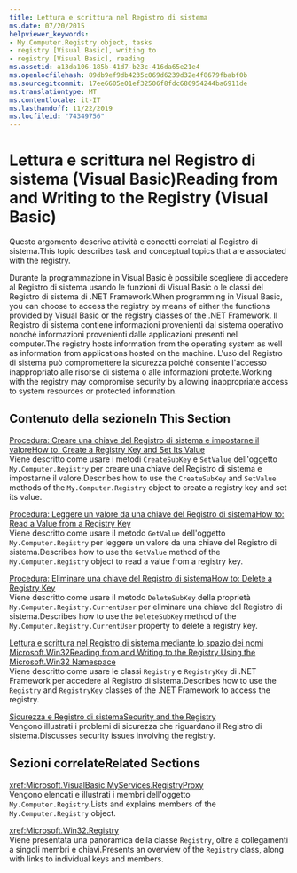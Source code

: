 ```yaml
---
title: Lettura e scrittura nel Registro di sistema
ms.date: 07/20/2015
helpviewer_keywords:
- My.Computer.Registry object, tasks
- registry [Visual Basic], writing to
- registry [Visual Basic], reading
ms.assetid: a13da106-185b-41d7-b23c-416da65e21e4
ms.openlocfilehash: 89db9ef9db4235c069d6239d32e4f8679fbabf0b
ms.sourcegitcommit: 17ee6605e01ef32506f8fdc686954244ba6911de
ms.translationtype: MT
ms.contentlocale: it-IT
ms.lasthandoff: 11/22/2019
ms.locfileid: "74349756"
---
```

# <a name="reading-from-and-writing-to-the-registry-visual-basic"></a><span data-ttu-id="c4a8b-102">Lettura e scrittura nel Registro di sistema (Visual Basic)</span><span class="sxs-lookup"><span data-stu-id="c4a8b-102">Reading from and Writing to the Registry (Visual Basic)</span></span>

<span data-ttu-id="c4a8b-103">Questo argomento descrive attività e concetti correlati al Registro di sistema.</span><span class="sxs-lookup"><span data-stu-id="c4a8b-103">This topic describes task and conceptual topics that are associated with the registry.</span></span>  
  
 <span data-ttu-id="c4a8b-104">Durante la programmazione in Visual Basic è possibile scegliere di accedere al Registro di sistema usando le funzioni di Visual Basic o le classi del Registro di sistema di .NET Framework.</span><span class="sxs-lookup"><span data-stu-id="c4a8b-104">When programming in Visual Basic, you can choose to access the registry by means of either the functions provided by Visual Basic or the registry classes of the .NET Framework.</span></span> <span data-ttu-id="c4a8b-105">Il Registro di sistema contiene informazioni provenienti dal sistema operativo nonché informazioni provenienti dalle applicazioni presenti nel computer.</span><span class="sxs-lookup"><span data-stu-id="c4a8b-105">The registry hosts information from the operating system as well as information from applications hosted on the machine.</span></span> <span data-ttu-id="c4a8b-106">L'uso del Registro di sistema può compromettere la sicurezza poiché consente l'accesso inappropriato alle risorse di sistema o alle informazioni protette.</span><span class="sxs-lookup"><span data-stu-id="c4a8b-106">Working with the registry may compromise security by allowing inappropriate access to system resources or protected information.</span></span>  
  
## <a name="in-this-section"></a><span data-ttu-id="c4a8b-107">Contenuto della sezione</span><span class="sxs-lookup"><span data-stu-id="c4a8b-107">In This Section</span></span>  

 [<span data-ttu-id="c4a8b-108">Procedura: Creare una chiave del Registro di sistema e impostarne il valore</span><span class="sxs-lookup"><span data-stu-id="c4a8b-108">How to: Create a Registry Key and Set Its Value</span></span>](../../../../visual-basic/developing-apps/programming/computer-resources/how-to-create-a-registry-key-and-set-its-value.md)  
 <span data-ttu-id="c4a8b-109">Viene descritto come usare i metodi `CreateSubKey` e `SetValue` dell'oggetto `My.Computer.Registry` per creare una chiave del Registro di sistema e impostarne il valore.</span><span class="sxs-lookup"><span data-stu-id="c4a8b-109">Describes how to use the `CreateSubKey` and `SetValue` methods of the `My.Computer.Registry` object to create a registry key and set its value.</span></span>  
  
 [<span data-ttu-id="c4a8b-110">Procedura: Leggere un valore da una chiave del Registro di sistema</span><span class="sxs-lookup"><span data-stu-id="c4a8b-110">How to: Read a Value from a Registry Key</span></span>](../../../../visual-basic/developing-apps/programming/computer-resources/how-to-read-a-value-from-a-registry-key.md)  
 <span data-ttu-id="c4a8b-111">Viene descritto come usare il metodo `GetValue` dell'oggetto `My.Computer.Registry` per leggere un valore da una chiave del Registro di sistema.</span><span class="sxs-lookup"><span data-stu-id="c4a8b-111">Describes how to use the `GetValue` method of the `My.Computer.Registry` object to read a value from a registry key.</span></span>  
  
 [<span data-ttu-id="c4a8b-112">Procedura: Eliminare una chiave del Registro di sistema</span><span class="sxs-lookup"><span data-stu-id="c4a8b-112">How to: Delete a Registry Key</span></span>](../../../../visual-basic/developing-apps/programming/computer-resources/how-to-delete-a-registry-key.md)  
 <span data-ttu-id="c4a8b-113">Viene descritto come usare il metodo `DeleteSubKey` della proprietà `My.Computer.Registry.CurrentUser` per eliminare una chiave del Registro di sistema.</span><span class="sxs-lookup"><span data-stu-id="c4a8b-113">Describes how to use the `DeleteSubKey` method of the `My.Computer.Registry.CurrentUser` property to delete a registry key.</span></span>  
  
 [<span data-ttu-id="c4a8b-114">Lettura e scrittura nel Registro di sistema mediante lo spazio dei nomi Microsoft.Win32</span><span class="sxs-lookup"><span data-stu-id="c4a8b-114">Reading from and Writing to the Registry Using the Microsoft.Win32 Namespace</span></span>](../../../../visual-basic/developing-apps/programming/computer-resources/reading-from-and-writing-to-the-registry-using-the-microsoft-win32-namespace.md)  
 <span data-ttu-id="c4a8b-115">Viene descritto come usare le classi `Registry` e `RegistryKey` di .NET Framework per accedere al Registro di sistema.</span><span class="sxs-lookup"><span data-stu-id="c4a8b-115">Describes how to use the `Registry` and `RegistryKey` classes of the .NET Framework to access the registry.</span></span>  
  
 [<span data-ttu-id="c4a8b-116">Sicurezza e Registro di sistema</span><span class="sxs-lookup"><span data-stu-id="c4a8b-116">Security and the Registry</span></span>](../../../../visual-basic/developing-apps/programming/computer-resources/security-and-the-registry.md)  
 <span data-ttu-id="c4a8b-117">Vengono illustrati i problemi di sicurezza che riguardano il Registro di sistema.</span><span class="sxs-lookup"><span data-stu-id="c4a8b-117">Discusses security issues involving the registry.</span></span>  
  
## <a name="related-sections"></a><span data-ttu-id="c4a8b-118">Sezioni correlate</span><span class="sxs-lookup"><span data-stu-id="c4a8b-118">Related Sections</span></span>  

 <xref:Microsoft.VisualBasic.MyServices.RegistryProxy>  
 <span data-ttu-id="c4a8b-119">Vengono elencati e illustrati i membri dell'oggetto `My.Computer.Registry`.</span><span class="sxs-lookup"><span data-stu-id="c4a8b-119">Lists and explains members of the `My.Computer.Registry` object.</span></span>  
  
 <xref:Microsoft.Win32.Registry>  
 <span data-ttu-id="c4a8b-120">Viene presentata una panoramica della classe `Registry`, oltre a collegamenti a singoli membri e chiavi.</span><span class="sxs-lookup"><span data-stu-id="c4a8b-120">Presents an overview of the `Registry` class, along with links to individual keys and members.</span></span>
